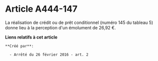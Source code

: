 # Article A444-147

La réalisation de crédit ou de prêt conditionnel (numéro 145 du tableau 5) donne lieu à la perception d'un émolument de 26,92
€.

**Liens relatifs à cet article**

	**Créé par**:

	  - Arrêté du 26 février 2016 - art. 2
